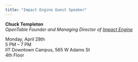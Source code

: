 ```yaml
---
title: "Impact Engine Guest Speaker"
---
```

**Chuck Templeton**<br />
<em>OpenTable Founder and Managing Director of <a href="http://theimpactengine.com/" target="_blank">Impact Engine</a></em>

Monday, April 28th<br />
5 PM – 7 PM<br />
IIT Downtown Campus, 565 W Adams St<br />
4th Floor
